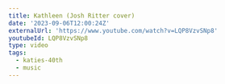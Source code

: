 ```yaml
---
title: Kathleen (Josh Ritter cover)
date: '2023-09-06T12:00:24Z'
externalUrl: 'https://www.youtube.com/watch?v=LQP8VzvSNp8'
youtubeId: LQP8VzvSNp8
type: video
tags:
  - katies-40th
  - music
---
```


